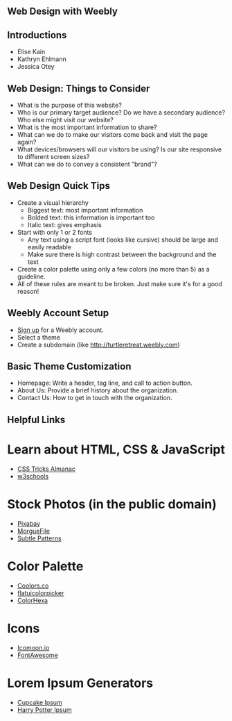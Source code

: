 ## Web Design with Weebly

## Introductions
- Elise Kain
- Kathryn Ehlmann
- Jessica Otey

## Web Design: Things to Consider
- What is the purpose of this website?
- Who is our primary target audience? Do we have a secondary audience? Who else might visit our website?
- What is the most important information to share?
- What can we do to make our visitors come back and visit the page again?
- What devices/browsers will our visitors be using? Is our site responsive to different screen sizes?
- What can we do to convey a consistent "brand"?

## Web Design Quick Tips
- Create a visual hierarchy
  - Biggest text: most important information
  - Bolded text: this information is important too
  - Italic text: gives emphasis
- Start with only 1 or 2 fonts
  - Any text using a script font (looks like cursive) should be large and easily readable
  - Make sure there is high contrast between the background and the text
- Create a color palette using only a few colors (no more than 5) as a guideline.
- All of these rules are meant to be broken. Just make sure it's for a good reason!

## Weebly Account Setup

- [Sign up](http://www.weebly.com/signup) for a Weebly account.
- Select a theme
- Create a subdomain (like http://turtleretreat.weebly.com)

## Basic Theme Customization

- Homepage: Write a header, tag line, and call to action button.
- About Us: Provide a brief history about the organization.
- Contact Us: How to get in touch with the organization.

## Helpful Links

# Learn about HTML, CSS &amp; JavaScript
- [CSS Tricks Almanac](https://css-tricks.com/almanac/)
- [w3schools](http://www.w3schools.com/)

# Stock Photos (in the public domain)
- [Pixabay](https://pixabay.com/)
- [MorgueFile](http://www.morguefile.com/)
- [Subtle Patterns](http://subtlepatterns.com/)

# Color Palette
- [Coolors.co](https://coolors.co/app)
- [flatuicolorpicker](http://www.flatuicolorpicker.com/)
- [ColorHexa](http://www.colorhexa.com/)

# Icons
- [Icomoon.io](https://icomoon.io/app/#/select)
- [FontAwesome](https://fortawesome.github.io/Font-Awesome/)

# Lorem Ipsum Generators
- [Cupcake Ipsum](http://www.cupcakeipsum.com/)
- [Harry Potter Ipsum](http://www.christinachern.com/hpipsum/)
